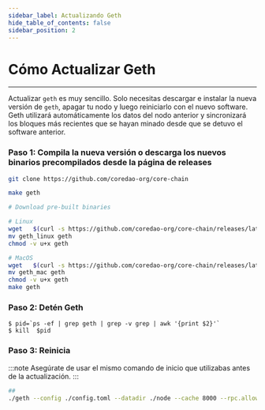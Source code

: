 ```yaml
---
sidebar_label: Actualizando Geth
hide_table_of_contents: false
sidebar_position: 2
---
```


# Cómo Actualizar Geth

---

Actualizar `geth` es muy sencillo. Solo necesitas descargar e instalar la nueva versión de `geth`, apagar tu nodo y luego reiniciarlo con el nuevo software. Geth utilizará automáticamente los datos del nodo anterior y sincronizará los bloques más recientes que se hayan minado desde que se detuvo el software anterior.

### Paso 1: Compila la nueva versión o descarga los nuevos binarios precompilados desde la página de releases

```bash
git clone https://github.com/coredao-org/core-chain

make geth
```

```bash
# Download pre-built binaries

# Linux
wget   $(curl -s https://github.com/coredao-org/core-chain/releases/latest |grep browser_ |grep geth_linux |cut -d\" -f4)
mv geth_linux geth
chmod -v u+x geth

# MacOS
wget   $(curl -s https://github.com/coredao-org/core-chain/releases/latest |grep browser_ |grep geth_mac |cut -d\" -f4)
mv geth_mac geth
chmod -v u+x geth
make geth
```

### Paso 2: Detén Geth

```
$ pid=`ps -ef | grep geth | grep -v grep | awk '{print $2}'`
$ kill  $pid
```

### Paso 3: Reinicia

:::note
Asegúrate de usar el mismo comando de inicio que utilizabas antes de la actualización.
:::

```bash
##
./geth --config ./config.toml --datadir ./node --cache 8000 --rpc.allow-unprotected-txs --txlookuplimit 0
```